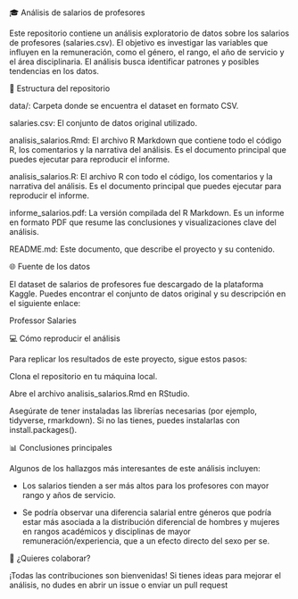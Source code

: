 🎓 Análisis de salarios de profesores

Este repositorio contiene un análisis exploratorio de datos sobre los salarios de profesores (salaries.csv). El objetivo es investigar las variables que influyen en la remuneración, como el género, el rango, el año de servicio y el área disciplinaria. El análisis busca identificar patrones y posibles tendencias en los datos.

📂 Estructura del repositorio

data/: Carpeta donde se encuentra el dataset en formato CSV.

salaries.csv: El conjunto de datos original utilizado.

analisis_salarios.Rmd: El archivo R Markdown que contiene todo el código R, los comentarios y la narrativa del análisis. Es el documento principal que puedes ejecutar para reproducir el informe.

analisis_salarios.R: El archivo R con todo el código, los comentarios y la narrativa del análisis. Es el documento principal que puedes ejecutar para reproducir el informe.

informe_salarios.pdf: La versión compilada del R Markdown. Es un informe en formato PDF que resume las conclusiones y visualizaciones clave del análisis.

README.md: Este documento, que describe el proyecto y su contenido.

🌐 Fuente de los datos

El dataset de salarios de profesores fue descargado de la plataforma Kaggle. Puedes encontrar el conjunto de datos original y su descripción en el siguiente enlace:

Professor Salaries

💻 Cómo reproducir el análisis

Para replicar los resultados de este proyecto, sigue estos pasos:

Clona el repositorio en tu máquina local.

Abre el archivo analisis_salarios.Rmd en RStudio.

Asegúrate de tener instaladas las librerías necesarias (por ejemplo, tidyverse, rmarkdown). Si no las tienes, puedes instalarlas con install.packages().


📊 Conclusiones principales

Algunos de los hallazgos más interesantes de este análisis incluyen:

- Los salarios tienden a ser más altos para los profesores con mayor rango y años de servicio.

- Se podría observar una diferencia salarial entre géneros que podría estar más asociada a la distribución diferencial de hombres y mujeres en rangos académicos y disciplinas de mayor remuneración/experiencia, que a un efecto directo del sexo per se.


🤝 ¿Quieres colaborar?

¡Todas las contribuciones son bienvenidas! Si tienes ideas para mejorar el análisis, no dudes en abrir un issue o enviar un pull request
